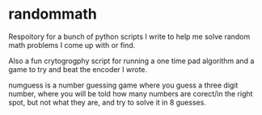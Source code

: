 # randommath

Respoitory for a bunch of python scripts I write to help me solve random math problems I come up with or find.

Also a fun crytogrogphy script for running a one time pad algorithm and a game to try and beat the encoder I wrote.

numguess is a number guessing game where you guess a three digit number, where you will be told how many numbers are corect/in the right spot, but not what they are, and try to solve it in 8 guesses.
